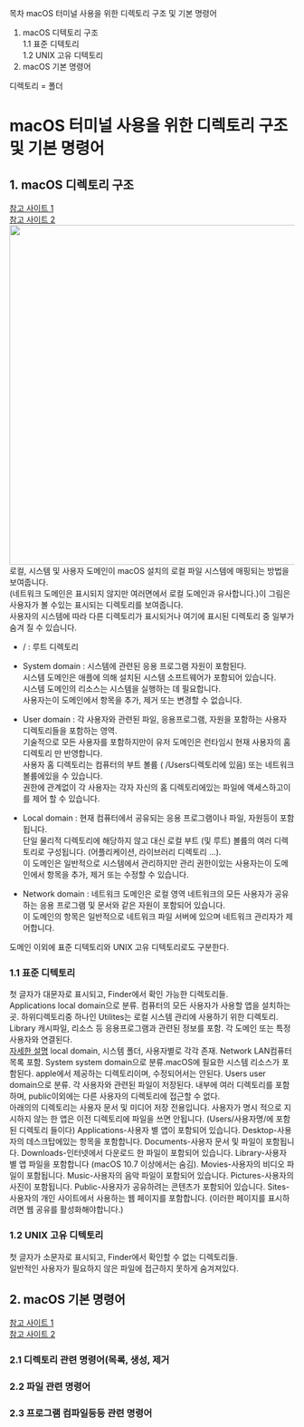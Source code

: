 목차
macOS 터미널 사용을 위한 디렉토리 구조 및 기본 명령어
1. macOS 디텍토리 구조  
1.1 표준 디텍토리  
1.2 UNIX 고유 디텍토리
2. macOS 기본 명령어

디렉토리 = 폴더  
# macOS 터미널 사용을 위한 디렉토리 구조 및 기본 명령어
## 1. macOS 디렉토리 구조
[참고 사이트 1](https://xho95.github.io/macos/file-system/directory/2016/10/09/macOS-Directory-Structure.html)  
[참고 사이트 2](https://difyel.com/apple/macos/macos-directory-structure/#Standard_folders)  
<img src="https://developer.apple.com/library/archive/documentation/FileManagement/Conceptual/FileSystemProgrammingGuide/art/mosx_fs_layout_2x.png" height="600">  
로컬, 시스템 및 사용자 도메인이 macOS 설치의 로컬 파일 시스템에 매핑되는 방법을 보여줍니다.  
(네트워크 도메인은 표시되지 않지만 여러면에서 로컬 도메인과 유사합니다.)이 그림은 사용자가 볼 수있는 표시되는 디렉토리를 보여줍니다.  
사용자의 시스템에 따라 다른 디렉토리가 표시되거나 여기에 표시된 디렉토리 중 일부가 숨겨 질 수 있습니다.  
- / : 루트 디렉토리  
- System domain : 시스템에 관련된  응용 프로그램 자원이 포함된다.  
시스템 도메인은 애플에 의해 설치된 시스템 소프트웨어가 포함되어 있습니다.  
시스템 도메인의 리소스는 시스템을 실행하는 데 필요합니다.  
사용자는이 도메인에서 항목을 추가, 제거 또는 변경할 수 없습니다.

 - User domain : 각 사용자와 관련된 파일, 응용프로그램, 자원을 포함하는 사용자 디렉토리들을 포함하는 영역.     
기술적으로 모든 사용자를 포함하지만이 유저 도메인은 런타임시 현재 사용자의 홈 디렉토리 만 반영합니다.  
사용자 홈 디렉토리는 컴퓨터의 부트 볼륨 ( /Users디렉토리에 있음) 또는 네트워크 볼륨에있을 수 있습니다.  
권한에 관계없이 각 사용자는 각자 자신의 홈 디렉토리에있는 파일에 액세스하고이를 제어 할 수 있습니다.  
 - Local domain : 현재 컴퓨터에서 공유되는 응용 프로그램이나 파일, 자원등이 포함됩니다.  
단일 물리적 디렉토리에 해당하지 않고 대신 로컬 부트 (및 루트) 볼륨의 여러 디렉토리로 구성됩니다. (어플리케이션, 라이브러리 디렉토리 ...).  
이 도메인은 일반적으로 시스템에서 관리하지만 관리 권한이있는 사용자는이 도메인에서 항목을 추가, 제거 또는 수정할 수 있습니다.  
 - Network domain : 네트워크 도메인은 로컬 영역 네트워크의 모든 사용자가 공유하는 응용 프로그램 및 문서와 같은 자원이 포함되어 있습니다.  
이 도메인의 항목은 일반적으로 네트워크 파일 서버에 있으며 네트워크 관리자가 제어합니다.  

도메인 이외에 표준 디텍토리와 UNIX 고유 디텍토리로도 구분한다.  
### 1.1 표준 디텍토리
첫 글자가 대문자로 표시되고, Finder에서 확인 가능한 디렉토리들.  
Applications local domain으로 분류. 컴퓨터의 모든 사용자가 사용할 앱을 설치하는 곳. 하위디렉토리중 하나인 Utilites는 로컬 시스템 관리에 사용하기 위한 디렉토리.
Library 캐시파일, 리소스 등 응용프로그램과 관련된 정보를 포함. 각 도메인 또는 특정 사용자와 연결된다.  
[자세한 설명](https://developer.apple.com/library/archive/documentation/FileManagement/Conceptual/FileSystemProgrammingGuide/MacOSXDirectories/NaN)
local domain, 시스템 폴더, 사용자별로 각각 존재.
Network LAN컴퓨터 목록 포함.
System system domain으로 분류.macOS에 필요한 시스템 리소스가 포함된다. apple에서 제공하는 디렉토리이며, 수정되어서는 안된다.
Users user domain으로 분류. 각 사용자와 관련된 파일이 저장된다. 내부에 여러 디렉토리를 포함하며, public이외에는 다른 사용자의 디렉토리에 접근할 수 없다.  
아래의의 디렉토리는 사용자 문서 및 미디어 저장 전용입니다. 사용자가 명시 적으로 지시하지 않는 한 앱은 이전 디렉토리에 파일을 쓰면 안됩니다.
(Users/사용자명/에 포함된 디렉토리 들이다)
Applications-사용자 별 앱이 포함되어 있습니다.
Desktop-사용자의 데스크탑에있는 항목을 포함합니다.
Documents-사용자 문서 및 파일이 포함됩니다.
Downloads-인터넷에서 다운로드 한 파일이 포함되어 있습니다.
Library-사용자 별 앱 파일을 포함합니다 (macOS 10.7 이상에서는 숨김).
Movies-사용자의 비디오 파일이 포함됩니다.
Music-사용자의 음악 파일이 포함되어 있습니다.
Pictures-사용자의 사진이 포함됩니다.
Public-사용자가 공유하려는 콘텐츠가 포함되어 있습니다.
Sites-사용자의 개인 사이트에서 사용하는 웹 페이지를 포함합니다. (이러한 페이지를 표시하려면 웹 공유를 활성화해야합니다.)

### 1.2 UNIX 고유 디텍토리
첫 글자가 소문자로 표시되고, Finder에서 확인할 수 없는 디렉토리들.  
일반적인 사용자가 필요하지 않은 파일에 접근하지 못하게 숨겨져있다.  

## 2. macOS 기본 명령어
[참고 사이트 1](https://jisuhan.tistory.com/entry/%EC%BB%B4%ED%93%A8%ED%84%B0-%EA%B5%AC%EC%A1%B0-MIPS-%EB%AA%85%EB%A0%B9%EC%96%B4-%EC%A0%95%EB%A6%AC)  
[참고 사이트 2](https://haloaround.tistory.com/7)
### 2.1 디렉토리 관련 명령어(목록, 생성, 제거
### 2.2 파일 관련 명령어
### 2.3 프로그램 컴파일등등 관련 명령어
